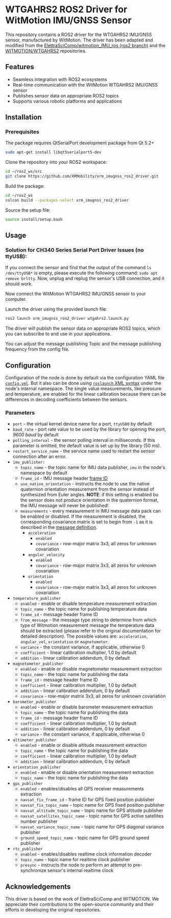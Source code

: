 # WTGAHRS2 ROS2 Driver for WitMotion IMU/GNSS Sensor

This repository contains a ROS2 driver for the WTGAHRS2 IMU/GNSS sensor, manufactured by WitMotion. 
The driver has been adapted and modified from the [ElettraSciComp/witmotion_IMU_ros (ros2 branch)](https://github.com/ElettraSciComp/witmotion_IMU_ros/tree/ros2) and the [WITMOTION/WTGAHRS2](https://github.com/WITMOTION/WTGAHRS2) repositories.

## Features

- Seamless integration with ROS2 ecosystems
- Real-time communication with the WitMotion WTGAHRS2 IMU/GNSS sensor
- Publishes sensor data on appropriate ROS2 topics
- Supports various robotic platforms and applications

## Installation

### Prerequisites

The package requires QtSerialPort development package from Qt 5.2+

```bash
sudo apt-get install libqt5serialport5-dev
```

Clone the repository into your ROS2 workspace:

```bash
cd ~/ros2_ws/src
git clone https://github.com/XRMobility/xrm_imugnss_ros2_driver.git
```

Build the package:

```bash
cd ~/ros2_ws
colcon build --packages-select xrm_imugnss_ros2_driver
```

Source the setup file:

```bash
source install/setup.bash
```

## Usage

### Solution for CH340 Series Serial Port Driver Issues (no ttyUSB): 

If you connect the sensor and find that the output of the command `ls /dev/ttyUSB*` is empty, please execute the following command: `sudo apt remove brltty`. Now, unplug and replug the sensor's USB connection, and it should work.

Now connect the WitMotion WTGAHRS2 IMU/GNSS sensor to your computer.

Launch the driver using the provided launch file:

```bash
ros2 launch xrm_imugnss_ros2_driver wtgahrs2.launch.py
```

The driver will publish the sensor data on appropriate ROS2 topics, which you can subscribe to and use in your applications.

You can adjust the message publishing Topic and the message publishing frequency from the config file.

## Configuration
Configuration of the node is done by default via the configuration YAML file [`config.yml`](./config/config.yml). But it also can be done using [`roslaunch` XML syntax](https://wiki.ros.org/roslaunch/XML) under the node's internal namespace. The single value measurements, like pressure and temperature, are enabled for the linear calibration because there can be differences in decoding coefficients between the sensors.

### Parameters
- `port` - the virtual kernel device name for a port, `ttyUSB0` by default
- `baud_rate` - port rate value to be used by the library for opening the port, _9600 baud_ by default
- `polling_interval` - the sensor polling interval in milliseconds. If this parameter is omitted, the default value is set up by the library (50 ms).
- `restart_service_name` - the service name used to restart the sensor connection after an error.
- `imu_publisher:`
    - `topic_name` - the topic name for IMU data publisher, `imu` in the node's namespace by default
    - `frame_id` - IMU message header [frame ID](https://wiki.ros.org/tf)
    - `use_native_orientation` - instructs the node to use the native quaternion orientation measurement from the sensor instead of synthesized from Euler angles. **NOTE**: if this setting is enabled bu the sensor does not produce orientation in the quaternion format, the IMU message will never be published!
    - `measurements` - every measurement in IMU message data pack can be enabled or disabled. If the measurement is disabled, the corresponding covariance matrix is set to begin from `-1` as it is described in the [message definition](https://docs.ros.org/en/lunar/api/sensor_msgs/html/msg/Imu.html).
        - `acceleration`
            - `enabled`
            - `covariance` - row-major matrix 3x3, all zeros for unknown covariation
        - `angular_velocity`
            - `enabled`
            - `covariance` - row-major matrix 3x3, all zeros for unknown covariation
        - `orientation`
            - `enabled`
            - `covariance` - row-major matrix 3x3, all zeros for unknown covariation
- `temperature_publisher`
    - `enabled` - enable or disable temperature measurement extraction
    - `topic_name` - the topic name for publishing temperature data
    - `frame_id` - message header frame ID
    - `from_message` - the message type string to determine from which type of Witmotion measurement message the temperature data should be extracted (please refer to the original documentation for detailed description). The possible values are: `acceleration`, `angular_vel`, `orientation` or `magnetometer`.
    - `variance` - the constant variance, if applicable, otherwise 0
    - `coefficient` - linear calibration multiplier, 1.0 by default
    - `addition` - linear calibration addendum, 0 by default
- `magnetometer_publisher`
    - `enabled` - enable or disable magnetometer measurement extraction
    - `topic_name` - the topic name for publishing the data
    - `frame_id` - message header frame ID
    - `coefficient` - linear calibration multiplier, 1.0 by default
    - `addition` - linear calibration addendum, 0 by default
    - `covariance` - row-major matrix 3x3, all zeros for unknown covariation
- `barometer_publisher`
    - `enabled` - enable or disable barometer measurement extraction
    - `topic_name` - the topic name for publishing the data
    - `frame_id` - message header frame ID
    - `coefficient` - linear calibration multiplier, 1.0 by default
    - `addition` - linear calibration addendum, 0 by default
    - `variance` - the constant variance, if applicable, otherwise 0
- `altimeter_publisher`
    - `enabled` - enable or disable altitude measurement extraction
    - `topic_name` - the topic name for publishing the data
    - `coefficient` - linear calibration multiplier, 1.0 by default
    - `addition` - linear calibration addendum, 0 by default
- `orientation_publisher`
    - `enabled` - enable or disable orientation measurement extraction
    - `topic_name` - the topic name for publishing the data
- `gps_publisher`
    - `enabled` - enables/disables all GPS receiver measurements extraction
    - `navsat_fix_frame_id` - frame ID for GPS fixed position publisher
    - `navsat_fix_topic_name` - topic name for GPS fixed position publisher
    - `navsat_altitude_topic_name` - topic name for GPS altitude publisher
    - `navsat_satellites_topic_name` - topic name for GPS active satellites number publisher
    - `navsat_variance_topic_name` - topic name for GPS diagonal variance publisher
    - `ground_speed_topic_name` - topic name for GPS ground speed publisher
- `rtc_publisher`
    - `enabled` - enables/disables realtime clock information decoder
    - `topic_name` - topic name for realtime clock publisher
    - `presync` - instructs the node to perform an attempt to pre-synchronize sensor's internal realtime clock


## Acknowledgements

This driver is based on the work of ElettraSciComp and WITMOTION. We appreciate their contributions to the open-source community and their efforts in developing the original repositories.
